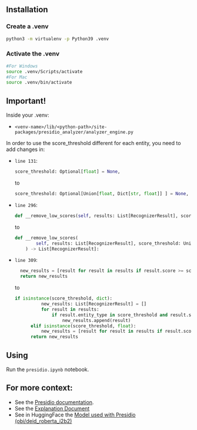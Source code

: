 ## Installation

### Create a .venv

```bash
python3 -m virtualenv -p Python39 .venv
```

### Activate the .venv

```bash
#For Windows
source .venv/Scripts/activate
#For Mac
source .venv/bin/activate
```

## Important!

Inside your .venv:

- `<venv-name>/lib/<python-path>/site-packages/presidio_analyzer/analyzer_engine.py`

In order to use the score_threshold different for each entity, you need to add changes in:

- `line 131`:

  ```python
  score_threshold: Optional[float] = None,
  ```

  to

  ```python
  score_threshold: Optional[Union[float, Dict[str, float]] ] = None,
  ```

- `line 296`:

  ```python
  def __remove_low_scores(self, results: List[RecognizerResult], score_threshold: float = None) -> List[RecognizerResult]:
  ```

  to

  ```python
  def __remove_low_scores(
          self, results: List[RecognizerResult], score_threshold: Union[float, Dict[str, float]] = None
      ) -> List[RecognizerResult]:
  ```

- `line 309`:

  ```python
    new_results = [result for result in results if result.score >= score_threshold]
    return new_results
  ```

  to

  ```python
  if isinstance(score_threshold, dict):
            new_results: List[RecognizerResult] = []
            for result in results:
                if result.entity_type in score_threshold and result.score >= score_threshold[result.entity_type]:
                    new_results.append(result)
        elif isinstance(score_threshold, float):
            new_results = [result for result in results if result.score >= score_threshold]
        return new_results
  ```

## Using

Run the `presidio.ipynb` notebook.

## For more context:

- See the [Presidio documentation](https://microsoft.github.io/presidio/).
- See the [Explanation Document](https://docs.google.com/document/d/1QFF-VG1q9iyZAukwo-GnYcXIz_BW7Rl62G3rMbWru2U/edit?usp=sharing)
- See in HuggingFace the [Model used with Presidio (obi/deid_roberta_i2b2)](https://huggingface.co/obi/deid_roberta_i2b2)
